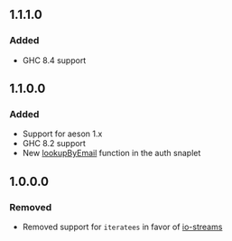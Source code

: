 ## 1.1.1.0

### Added

 - GHC 8.4 support

## 1.1.0.0

### Added

 - Support for aeson 1.x
 - GHC 8.2 support
 - New [lookupByEmail](src/Snap/Snaplet/Auth/AuthManager.hs#L62) function in the auth snaplet

## 1.0.0.0
### Removed

 - Removed support for `iteratees` in favor of 
   [io-streams](https://hackage.haskell.org/package/io-streams)
